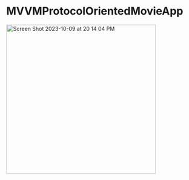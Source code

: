 # MVVMProtocolOrientedMovieApp
<img width="394" alt="Screen Shot 2023-10-09 at 20 14 04 PM" src="https://github.com/Skywalkerkan/MVVMProtocolOrientedMovieApp/assets/117943189/494fb0bc-b064-44c1-9d61-f78526a8d403">

